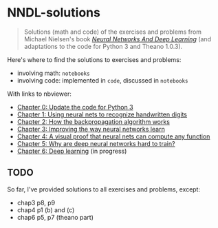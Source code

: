 # NNDL-solutions

> Solutions (math and code) of the exercises and problems from Michael Nielsen's book [*Neural Networks And Deep Learning*](http://neuralnetworksanddeeplearning.com/) (and adaptations to the code for Python 3 and Theano 1.0.3).

Here's where to find the solutions to exercises and problems:
* involving math:  `notebooks`
* involving code: implemented in `code`, discussed in `notebooks`

With links to nbviewer:

* [Chapter 0: Update the code for Python 3](https://nbviewer.jupyter.org/github/nndl-solutions/NNDL-solutions/blob/master/notebooks/chap-0-update-code-for-python3.ipynb)
* [Chapter 1: Using neural nets to recognize handwritten digits](https://nbviewer.jupyter.org/github/nndl-solutions/NNDL-solutions/blob/master/notebooks/chap-1-using-neural-nets-to-recognize-handwritten-digits.ipynb)
* [Chapter 2: How the backpropagation algorithm works](https://nbviewer.jupyter.org/github/nndl-solutions/NNDL-solutions/blob/master/notebooks/chap-2-how-the-backpropagation-algorithm-works.ipynb)
* [Chapter 3: Improving the way neural networks learn](https://nbviewer.jupyter.org/github/nndl-solutions/NNDL-solutions/blob/master/notebooks/chap-3-improving-the-way-neural-networks-learn.ipynb)
* [Chapter 4: A visual proof that neural nets can compute any function](https://nbviewer.jupyter.org/github/nndl-solutions/NNDL-solutions/blob/master/notebooks/chap-4-a-visual-proof-that-neural-nets-can-compute-any-function.ipynb)
* [Chapter 5: Why are deep neural networks hard to train?](https://nbviewer.jupyter.org/github/nndl-solutions/NNDL-solutions/blob/master/notebooks/chap-5-why-are-deep-neural-networks-hard-to-train.ipynb)
* [Chapter 6: Deep learning](https://nbviewer.jupyter.org/github/nndl-solutions/NNDL-solutions/blob/master/notebooks/chap-6-deep-learning.ipynb) (in progress)

## TODO

So far, I've provided solutions to all exercises and problems, except:

* chap3 p8, p9
* chap4 p1 (b) and (c)
* chap6 p5, p7 (theano part)